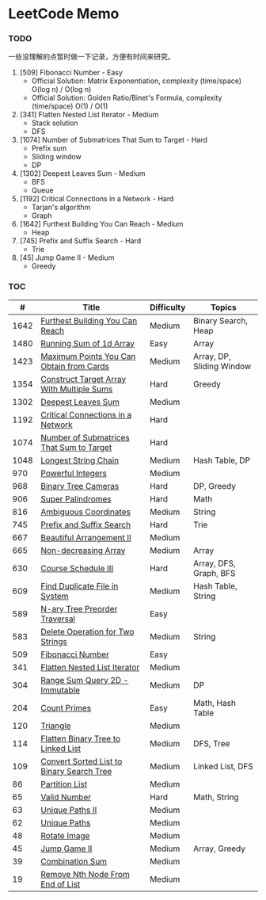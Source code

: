 # LeetCode Memo

### TODO

一些没理解的点暂时做一下记录，方便有时间来研究。

1. [509] Fibonacci Number - Easy
   - Official Solution: Matrix Exponentiation, complexity (time/space) O(log n) / O(log n)
   - Official Solution: Golden Ratio/Binet's Formula, complexity (time/space) O(1) / O(1)
2. [341] Flatten Nested List Iterator - Medium
   - Stack solution
   - DFS
3. [1074] Number of Submatrices That Sum to Target - Hard
   - Prefix sum
   - Sliding window
   - DP
4. [1302] Deepest Leaves Sum - Medium
   - BFS
   - Queue
5. [1192] Critical Connections in a Network - Hard
   - Tarjan's algorithm
   - Graph
6. [1642] Furthest Building You Can Reach - Medium
   - Heap
7. [745] Prefix and Suffix Search - Hard
   - Trie
8. [45] Jump Game II - Medium
   - Greedy

### TOC

| #    | Title                                                                                                                                  | Difficulty | Topics                    |
| ---- | -------------------------------------------------------------------------------------------------------------------------------------- | ---------- | ------------------------- |
| 1642 | [Furthest Building You Can Reach](./leetcode/1642.%20Furthest%20Building%20You%20Can%20Reach%20%28Medium%29.md)                        | Medium     | Binary Search, Heap       |
| 1480 | [Running Sum of 1d Array](./leetcode/1480.%20Running%20Sum%20of%201d%20Array%20%28Easy%29.md)                                          | Easy       | Array                     |
| 1423 | [Maximum Points You Can Obtain from Cards](./leetcode/1423.%20Maximum%20Points%20You%20Can%20Obtain%20from%20Cards%20%28Medium%29.md)  | Medium     | Array, DP, Sliding Window |
| 1354 | [Construct Target Array With Multiple Sums](./leetcode/1354.%20Construct%20Target%20Array%20With%20Multiple%20Sums%20%28Hard%29.md)    | Hard       | Greedy                    |
| 1302 | [Deepest Leaves Sum](./leetcode/1302.%20Deepest%20Leaves%20Sum%20%28Medium%29.md)                                                      | Medium     |                           |
| 1192 | [Critical Connections in a Network](./leetcode/1192.%20Critical%20Connections%20in%20a%20Network%20%28Hard%29.md)                      | Hard       |                           |
| 1074 | [Number of Submatrices That Sum to Target](./leetcode/1074.%20Number%20of%20Submatrices%20That%20Sum%20to%20Target%20%28Hard%29.md)    | Hard       |                           |
| 1048 | [Longest String Chain](./leetcode/1048.%20Longest%20String%20Chain%20%28Medium%29.md)                                                  | Medium     | Hash Table, DP            |
| 970  | [Powerful Integers](./leetcode/970.%20Powerful%20Integers%20%28Medium%29.md)                                                           | Medium     |                           |
| 968  | [Binary Tree Cameras](./leetcode/968.%20Binary%20Tree%20Cameras%20%28Hard%29.md)                                                       | Hard       | DP, Greedy                |
| 906  | [Super Palindromes](./leetcode/906.%20Super%20Palindromes%20%28Hard%29.md)                                                             | Hard       | Math                      |
| 816  | [Ambiguous Coordinates](./leetcode/816.%20Ambiguous%20Coordinates%20%28Medium%29.md)                                                   | Medium     | String                    |
| 745  | [Prefix and Suffix Search](./leetcode/745.%20Prefix%20and%20Suffix%20Search%20%28Hard%29.md)                                           | Hard       | Trie                      |
| 667  | [Beautiful Arrangement II](./leetcode/667.%20Beautiful%20Arrangement%20II%20%28Medium%29.md)                                           | Medium     |                           |
| 665  | [Non-decreasing Array](./leetcode/665.%20Non-decreasing%20Array%20%28Medium%29.md)                                                     | Medium     | Array                     |
| 630  | [Course Schedule III](./leetcode/630.%20Course%20Schedule%20III%20%28Hard%29.md)                                                       | Hard       | Array, DFS, Graph, BFS    |
| 609  | [Find Duplicate File in System](./leetcode/609.%20Find%20Duplicate%20File%20in%20System%20%28Medium%29.md)                             | Medium     | Hash Table, String        |
| 589  | [N-ary Tree Preorder Traversal](./leetcode/589.%20N-ary%20Tree%20Preorder%20Traversal%20%28Easy%29.md)                                 | Easy       |                           |
| 583  | [Delete Operation for Two Strings](./leetcode/583.%20Delete%20Operation%20for%20Two%20Strings%20%28Medium%29.md)                       | Medium     | String                    |
| 509  | [Fibonacci Number](./leetcode/509.%20Fibonacci%20Number%20%28Easy%29.md)                                                               | Easy       |                           |
| 341  | [Flatten Nested List Iterator](./leetcode/341.%20Flatten%20Nested%20List%20Iterator%20%28Medium%29.md)                                 | Medium     |                           |
| 304  | [Range Sum Query 2D - Immutable](./leetcode/304.%20Range%20Sum%20Query%202D%20-%20Immutable%20%28Medium%29.md)                         | Medium     | DP                        |
| 204  | [Count Primes](./leetcode/204.%20Count%20Primes%20%28Easy%29.md)                                                                       | Easy       | Math, Hash Table          |
| 120  | [Triangle](./leetcode/120.%20Triangle%20%28Medium%29.md)                                                                               | Medium     |                           |
| 114  | [Flatten Binary Tree to Linked List](./leetcode/114.%20Flatten%20Binary%20Tree%20to%20Linked%20List%20%28Medium%29.md)                 | Medium     | DFS, Tree                 |
| 109  | [Convert Sorted List to Binary Search Tree](./leetcode/109.%20Convert%20Sorted%20List%20to%20Binary%20Search%20Tree%20%28Medium%29.md) | Medium     | Linked List, DFS          |
| 86   | [Partition List](./leetcode/86.%20Partition%20List%20%28Medium%29.md)                                                                  | Medium     |                           |
| 65   | [Valid Number](./leetcode/65.%20Valid%20Number%20%28Hard%29.md)                                                                        | Hard       | Math, String              |
| 63   | [Unique Paths II](./leetcode/63.%20Unique%20Paths%20II%20%28Medium%29.md)                                                              | Medium     |                           |
| 62   | [Unique Paths](./leetcode/62.%20Unique%20Paths%20%28Medium%29.md)                                                                      | Medium     |                           |
| 48   | [Rotate Image](./leetcode/48.%20Rotate%20Image%20%28Medium%29.md)                                                                      | Medium     |                           |
| 45   | [Jump Game II](./leetcode/45.%20Jump%20Game%20II%20%28Medium%29.md)                                                                    | Medium     | Array, Greedy             |
| 39   | [Combination Sum](./leetcode/39.%20Combination%20Sum%20%28Medium%29.md)                                                                | Medium     |                           |
| 19   | [Remove Nth Node From End of List](./leetcode/19.%20Remove%20Nth%20Node%20From%20End%20of%20List%20%28Medium%29.md)                    | Medium     |                           |
